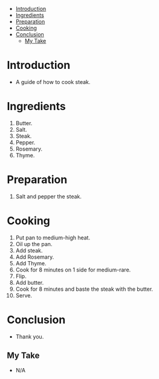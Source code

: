 - [Introduction](#introduction)
- [Ingredients](#ingredients)
- [Preparation](#preparation)
- [Cooking](#cooking)
- [Conclusion](#conclusion)
  - [My Take](#my-take)

# Introduction

- A guide of how to cook steak.

# Ingredients

1. Butter.
2. Salt.
3. Steak.
4. Pepper.
5. Rosemary.
6. Thyme.

# Preparation

1. Salt and pepper the steak.

# Cooking

1. Put pan to medium-high heat.
2. Oil up the pan.
3. Add steak.
4. Add Rosemary.
5. Add Thyme.
6. Cook for 8 minutes on 1 side for medium-rare.
7. Flip.
8. Add butter.
9. Cook for 8 minutes and baste the steak with the butter.
10. Serve.

# Conclusion

- Thank you.

## My Take

- N/A
